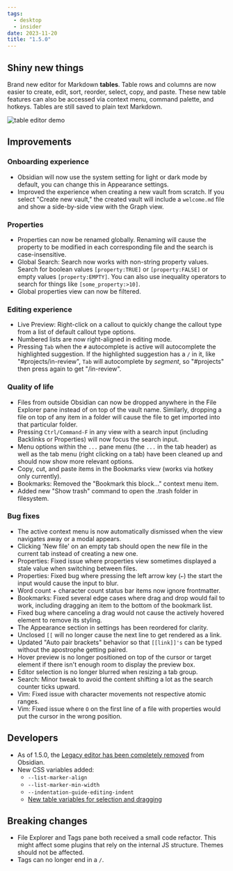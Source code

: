 ```yaml
---
tags:
  - desktop
  - insider
date: 2023-11-20
title: "1.5.0"
---
```


## Shiny new things

Brand new editor for Markdown **tables**. Table rows and columns are now easier to create, edit, sort, reorder, select, copy, and paste. These new table features can also be accessed via context menu, command palette, and hotkeys. Tables are still saved to plain text Markdown.

![table editor demo](https://github.com/obsidianmd/obsidian-api/assets/693981/9ad8b525-68f4-4499-9eea-e7ae9c9ebab0)

## Improvements

### Onboarding experience

- Obsidian will now use the system setting for light or dark mode by default, you can change this in Appearance settings.
- Improved the experience when creating a new vault from scratch. If you select "Create new vault," the created vault will include a `welcome.md` file and show a side-by-side view with the Graph view.

### Properties 

- Properties can now be renamed globally. Renaming will cause the property to be modified in each corresponding file and the search is case-insensitive. 
- Global Search: Search now works with non-string property values. Search for boolean values `[property:TRUE]` or `[property:FALSE]` or empty values `[property:EMPTY]`. You can also use inequality operators to search for things like `[some_property:>10]`.
- Global properties view can now be filtered.

### Editing experience

- Live Preview: Right-click on a callout to quickly change the callout type from a list of default callout type options.
- Numbered lists are now right-aligned in editing mode.
- Pressing `Tab` when the `#` autocomplete is active will autocomplete the highlighted suggestion. If the highlighted suggestion has a `/` in it, like "#projects/in-review", `Tab` will autocomplete by _segment_, so "#projects" then press again to get "/in-review".

### Quality of life

- Files from outside Obsidian can now be dropped anywhere in the File Explorer pane instead of on top of the vault name. Similarly, dropping a file on top of any item in a folder will cause the file to get imported into that particular folder.
- Pressing `Ctrl/Command-F` in any view with a search input (including Backlinks or Properties) will now focus the search input.
- Menu options within the `...` pane menu (the `...` in the tab header) as well as the tab menu (right clicking on a tab) have been cleaned up and should now show more relevant options.
- Copy, cut, and paste items in the Bookmarks view (works via hotkey only currently).
- Bookmarks: Removed the "Bookmark this block..." context menu item.
- Added new "Show trash" command to open the .trash folder in filesystem.

### Bug fixes

- The active context menu is now automatically dismissed when the view navigates away or a modal appears.
- Clicking 'New file' on an empty tab should open the new file in the current tab instead of creating a new one.
- Properties: Fixed issue where properties view sometimes displayed a stale value when switching between files.
- Properties: Fixed bug where pressing the left arrow key (`←`) the start the input would cause the input to blur.
- Word count + character count status bar items now ignore frontmatter.
- Bookmarks: Fixed several edge cases where drag and drop would fail to work, including dragging an item to the bottom of the bookmark list.
- Fixed bug where canceling a drag would not cause the actively hovered element to remove its styling.
- The Appearance section in settings has been reordered for clarity.
- Unclosed `[[` will no longer cause the next line to get rendered as a link.
- Updated "Auto pair brackets" behavior so that `[[link]]'s` can be typed without the apostrophe getting paired.
- Hover preview is no longer positioned on top of the cursor or target element if there isn't enough room to display the preview box.
- Editor selection is no longer blurred when resizing a tab group.
- Search: Minor tweak to avoid the content shifting a lot as the search counter ticks upward.
- Vim: Fixed issue with character movements not respective atomic ranges.
- Vim: Fixed issue where `O` on the first line of a file with properties would put the cursor in the wrong position.

## Developers

- As of 1.5.0, the [Legacy editor has been completely removed](https://obsidian.md/blog/goodbye-legacy-editor/) from Obsidian.
- New CSS variables added:
	- `--list-marker-align`
	- `--list-marker-min-width`
	- `--indentation-guide-editing-indent`
	- [New table variables for selection and dragging](https://docs.obsidian.md/Reference/CSS+variables/Editor/Table)

## Breaking changes

- File Explorer and Tags pane both received a small code refactor. This might affect some plugins that rely on the internal JS structure. Themes should not be affected.
- Tags can no longer end in a `/`.
